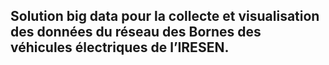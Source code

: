 ## Solution big data pour la collecte et visualisation des données du réseau des Bornes des véhicules électriques de l’IRESEN.
